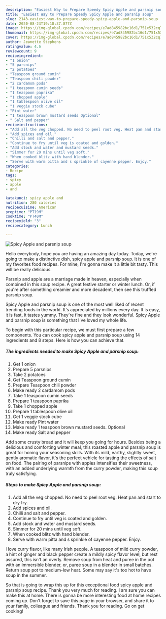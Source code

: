 ```yaml
---
description: "Easiest Way to Prepare Speedy Spicy Apple and parsnip soup"
title: "Easiest Way to Prepare Speedy Spicy Apple and parsnip soup"
slug: 2143-easiest-way-to-prepare-speedy-spicy-apple-and-parsnip-soup
date: 2020-08-23T19:18:37.877Z
image: https://img-global.cpcdn.com/recipes/e7ad845982bc16d1/751x532cq70/spicy-apple-and-parsnip-soup-recipe-main-photo.jpg
thumbnail: https://img-global.cpcdn.com/recipes/e7ad845982bc16d1/751x532cq70/spicy-apple-and-parsnip-soup-recipe-main-photo.jpg
cover: https://img-global.cpcdn.com/recipes/e7ad845982bc16d1/751x532cq70/spicy-apple-and-parsnip-soup-recipe-main-photo.jpg
author: Jeanette Stephens
ratingvalue: 4.6
reviewcount: 9
recipeingredient:
- "1 onion"
- "5 parsnips"
- "2 potatoes"
- "Teaspoon ground cumin"
- "Teaspoon chili powder"
- "2 cardamom pods"
- "1 teaspoon cumin seeds"
- "1 teaspoon paprika"
- "1 chopped apple"
- "1 tablespoon olive oil"
- "1 veggie stock cube"
- "Pint water"
- "1 teaspoon brown mustard seeds Optional"
- " Salt and pepper"
recipeinstructions:
- "Add all the veg chopped. No need to peel root veg. Heat pan and start to dry fry."
- "Add spices and oil."
- "Chilli and salt and pepper."
- "Continue to fry until veg is coated and golden."
- "Add stock and water and mustard seeds."
- "Simmer for 20 mins until veg soft."
- "When cooked blitz with hand blender."
- "Serve with warm pitta and s sprinkle of cayenne pepper. Enjoy."
categories:
- Recipe
tags:
- spicy
- apple
- and

katakunci: spicy apple and 
nutrition: 280 calories
recipecuisine: American
preptime: "PT19M"
cooktime: "PT40M"
recipeyield: "3"
recipecategory: Lunch

---
```



![Spicy Apple and parsnip soup](https://img-global.cpcdn.com/recipes/e7ad845982bc16d1/751x532cq70/spicy-apple-and-parsnip-soup-recipe-main-photo.jpg)

Hello everybody, hope you are having an amazing day today. Today, we're going to make a distinctive dish, spicy apple and parsnip soup. It is one of my favorites food recipes. For mine, I'm gonna make it a little bit tasty. This will be really delicious.

Parsnip and apple are a marriage made in heaven, especially when combined in this soup recipe. A great festive starter or winter lunch. Or, if you&#39;re after something creamier and more decadent, then see this truffled parsnip soup.

Spicy Apple and parsnip soup is one of the most well liked of recent trending foods in the world. It's appreciated by millions every day. It is easy, it is fast, it tastes yummy. They're fine and they look wonderful. Spicy Apple and parsnip soup is something that I've loved my whole life.


To begin with this particular recipe, we must first prepare a few components. You can cook spicy apple and parsnip soup using 14 ingredients and 8 steps. Here is how you can achieve that.

<!--inarticleads1-->

##### The ingredients needed to make Spicy Apple and parsnip soup:

1. Get 1 onion
1. Prepare 5 parsnips
1. Take 2 potatoes
1. Get Teaspoon ground cumin
1. Prepare Teaspoon chili powder
1. Make ready 2 cardamom pods
1. Take 1 teaspoon cumin seeds
1. Prepare 1 teaspoon paprika
1. Take 1 chopped apple
1. Prepare 1 tablespoon olive oil
1. Get 1 veggie stock cube
1. Make ready Pint water
1. Make ready 1 teaspoon brown mustard seeds. Optional
1. Make ready  Salt and pepper


Add some crusty bread and it will keep you going for hours. Besides being a delicious and comforting winter meal, this roasted apple and parsnip soup is great for honing your seasoning skills. With its mild, earthy, slightly sweet, gently aromatic flavor, it&#39;s the perfect vehicle for tasting the effects of salt on food. The pairing of parsnips with apples intensifies their sweetness, with an added underlying warmth from the curry powder, making this soup truly satisfying. 

<!--inarticleads2-->

##### Steps to make Spicy Apple and parsnip soup:

1. Add all the veg chopped. No need to peel root veg. Heat pan and start to dry fry.
1. Add spices and oil.
1. Chilli and salt and pepper.
1. Continue to fry until veg is coated and golden.
1. Add stock and water and mustard seeds.
1. Simmer for 20 mins until veg soft.
1. When cooked blitz with hand blender.
1. Serve with warm pitta and s sprinkle of cayenne pepper. Enjoy.


I love curry flavor, like many Irish people. A teaspoon of mild curry powder, a hint of ginger and black pepper create a mildly spicy flavor level, but rest assured, this isn&#39;t an overly. Remove soup from heat and puree in the pot with an immersible blender, or, puree soup in a blender in small batches. Return soup pot to medium-low heat. Some may say it&#39;s too hot to have soup in the summer. 

So that is going to wrap this up for this exceptional food spicy apple and parsnip soup recipe. Thank you very much for reading. I am sure you can make this at home. There is gonna be more interesting food at home recipes coming up. Don't forget to save this page in your browser, and share it to your family, colleague and friends. Thank you for reading. Go on get cooking!
